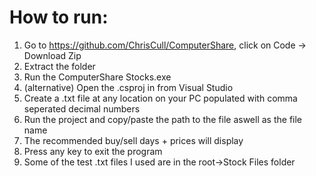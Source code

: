 # How to run:

1. Go to https://github.com/ChrisCull/ComputerShare, click on Code -> Download Zip
2. Extract the folder
3. Run the ComputerShare Stocks.exe
4. (alternative) Open the .csproj in from Visual Studio
5. Create a .txt file at any location on your PC populated with comma seperated decimal numbers
6. Run the project and copy/paste the path to the file aswell as the file name
7. The recommended buy/sell days + prices will display
8. Press any key to exit the program
9. Some of the test .txt files I used are in the root->Stock Files folder
